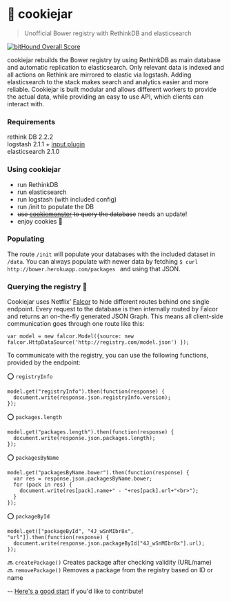 # 🍪 cookiejar
> Unofficial Bower registry with RethinkDB and elasticsearch   

[![bitHound Overall Score](https://www.bithound.io/github/BenMann/cookiejar/badges/score.svg)](https://www.bithound.io/github/BenMann/cookiejar)   

cookiejar rebuilds the Bower registry by using RethinkDB as main database and automatic replication to elasticsearch. Only relevant data is indexed and all actions on Rethink are mirrored to elastic via logstash.
Adding elasticsearch to the stack makes search and analytics easier and more reliable. Cookiejar is built modular and allows different workers to provide the actual data, while
providing an easy to use API, which clients can interact with.

### Requirements
rethink DB 2.2.2   
logstash 2.1.1 + [input plugin](https://github.com/rethinkdb/logstash-input-rethinkdb)   
elasticsearch 2.1.0   

### Using cookiejar
- run RethinkDB
- run elasticsearch
- run logstash (with included config)
- run /init to populate the DB
- ~~use [cookiemonster](https://github.com/BenMann/cookiemonster) to query the database~~ needs an update!
- enjoy cookies 🍪

### Populating
The route `/init` will populate your databases with the included dataset in `/data`. You can always populate with newer data by fetching `$ curl http://bower.herokuapp.com/packages
` and using that JSON.

### Querying the registry :mag_right: 
Cookiejar uses Netflix' [Falcor](https://github.com/Netflix/falcor) to hide different routes behind one single endpoint. Every request to the database is then internally routed by Falcor and returns an on-the-fly generated JSON Graph. This means all client-side communication goes through one route like this:  

`var model = new falcor.Model({source: new falcor.HttpDataSource('http://registry.com/model.json') });`   

To communicate with the registry, you can use the following functions, provided by the endpoint:   

:o: `registryInfo`  
```
model.get("registryInfo").then(function(response) {
  document.write(response.json.registryInfo.version);
});
```

:o: `packages.length`   
```
model.get("packages.length").then(function(response) {
  document.write(response.json.packages.length);
});
```

:o: `packagesByName`  
```
model.get("packagesByName.bower").then(function(response) {
  var res = response.json.packagesByName.bower;
  for (pack in res) {
    document.write(res[pack].name+" - "+res[pack].url+"<br>");
  }       
});
```

:o: `packageById`   
```
model.get(["packageById", "4J_wSnMIbr8x", "url"]).then(function(response) {
  document.write(response.json.packageById["4J_wSnMIbr8x"].url);
});
```


:soon: `createPackage()` Creates package after checking validity (URL/name)   
:soon: `removePackage()`  Removes a package from the registry based on ID or name
   
--
[Here's a good start](https://www.bithound.io/github/BenMann/cookiejar/master/techdebt) if you'd like to contribute!
